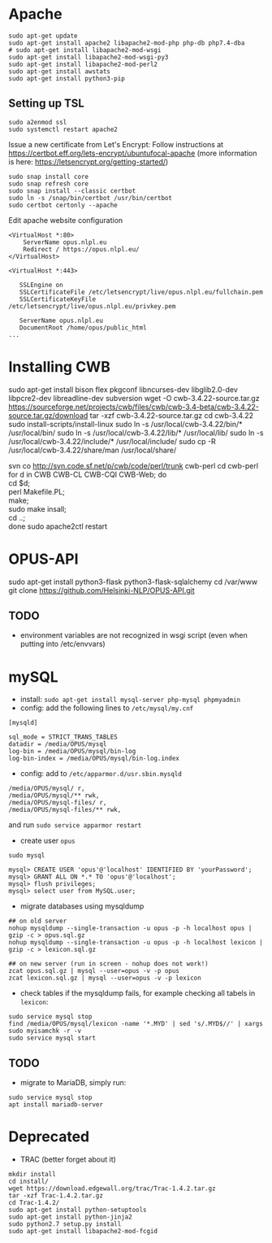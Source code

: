 

# Apache

```
sudo apt-get update
sudo apt-get install apache2 libapache2-mod-php php-db php7.4-dba
# sudo apt-get install libapache2-mod-wsgi
sudo apt-get install libapache2-mod-wsgi-py3
sudo apt-get install libapache2-mod-perl2
sudo apt-get install awstats
sudo apt-get install python3-pip
```

## Setting up TSL


```
sudo a2enmod ssl
sudo systemctl restart apache2
```

Issue a new certificate from Let's Encrypt: Follow instructions at https://certbot.eff.org/lets-encrypt/ubuntufocal-apache (more information is here: https://letsencrypt.org/getting-started/)

```
sudo snap install core
sudo snap refresh core
sudo snap install --classic certbot
sudo ln -s /snap/bin/certbot /usr/bin/certbot
sudo certbot certonly --apache
```

Edit apache website configuration

```
<VirtualHost *:80>
    ServerName opus.nlpl.eu
    Redirect / https://opus.nlpl.eu/
</VirtualHost>

<VirtualHost *:443>

   SSLEngine on
   SSLCertificateFile /etc/letsencrypt/live/opus.nlpl.eu/fullchain.pem
   SSLCertificateKeyFile /etc/letsencrypt/live/opus.nlpl.eu/privkey.pem

   ServerName opus.nlpl.eu
   DocumentRoot /home/opus/public_html
...
```



# Installing CWB

sudo apt-get install bison flex pkgconf libncurses-dev libglib2.0-dev libpcre2-dev libreadline-dev subversion
wget -O cwb-3.4.22-source.tar.gz https://sourceforge.net/projects/cwb/files/cwb/cwb-3.4-beta/cwb-3.4.22-source.tar.gz/download
tar -xzf cwb-3.4.22-source.tar.gz
cd cwb-3.4.22
sudo install-scripts/install-linux
sudo ln -s /usr/local/cwb-3.4.22/bin/* /usr/local/bin/
sudo ln -s /usr/local/cwb-3.4.22/lib/* /usr/local/lib/
sudo ln -s /usr/local/cwb-3.4.22/include/* /usr/local/include/
sudo cp -R /usr/local/cwb-3.4.22/share/man /usr/local/share/

svn co http://svn.code.sf.net/p/cwb/code/perl/trunk cwb-perl
cd cwb-perl
for d in CWB  CWB-CL  CWB-CQI  CWB-Web; do \
  cd $d; \
  perl Makefile.PL; \
  make; \
  sudo make insall; \
  cd ..; \
done
sudo apache2ctl restart



# OPUS-API


sudo apt-get install python3-flask python3-flask-sqlalchemy
cd /var/www
git clone https://github.com/Helsinki-NLP/OPUS-API.git

## TODO

* environment variables are not recognized in wsgi script (even when putting into /etc/envvars)





# mySQL

* install: `sudo apt-get install mysql-server php-mysql phpmyadmin`
* config: add the following lines to `/etc/mysql/my.cnf`

```
[mysqld]

sql_mode = STRICT_TRANS_TABLES
datadir = /media/OPUS/mysql
log-bin = /media/OPUS/mysql/bin-log
log-bin-index = /media/OPUS/mysql/bin-log.index
```

* config: add to `/etc/apparmor.d/usr.sbin.mysqld`

```
/media/OPUS/mysql/ r,
/media/OPUS/mysql/** rwk,
/media/OPUS/mysql-files/ r,
/media/OPUS/mysql-files/** rwk,
```

and run `sudo service apparmor restart`


* create user `opus`

```
sudo mysql

mysql> CREATE USER 'opus'@'localhost' IDENTIFIED BY 'yourPassword';
mysql> GRANT ALL ON *.* TO 'opus'@'localhost';
mysql> flush privileges;
mysql> select user from MySQL.user;
```


* migrate databases using mysqldump

```
## on old server
nohup mysqldump --single-transaction -u opus -p -h localhost opus | gzip -c > opus.sql.gz
nohup mysqldump --single-transaction -u opus -p -h localhost lexicon | gzip -c > lexicon.sql.gz

## on new server (run in screen - nohup does not work!)
zcat opus.sql.gz | mysql --user=opus -v -p opus
zcat lexicon.sql.gz | mysql --user=opus -v -p lexicon
```

* check tables if the mysqldump fails, for example checking all tabels in `lexicon`:

```
sudo service mysql stop
find /media/OPUS/mysql/lexicon -name '*.MYD' | sed 's/.MYD$//' | xargs sudo myisamchk -r -v
sudo service mysql start
```


## TODO

* migrate to MariaDB, simply run:

```
sudo service mysql stop
apt install mariadb-server
```




# Deprecated

* TRAC (better forget about it)

```
mkdir install
cd install/
wget https://download.edgewall.org/trac/Trac-1.4.2.tar.gz
tar -xzf Trac-1.4.2.tar.gz 
cd Trac-1.4.2/
sudo apt-get install python-setuptools
sudo apt-get install python-jinja2
sudo python2.7 setup.py install
sudo apt-get install libapache2-mod-fcgid
```
